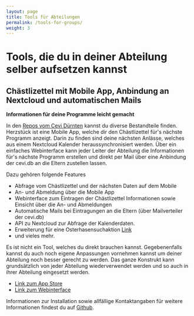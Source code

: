 ```yaml
---
layout: page
title: Tools für Abteilungen
permalink: /tools-for-groups/
weight: 3
---
```


# Tools, die du in deiner Abteilung selber aufsetzen kannst

## Chästlizettel mit Mobile App, Anbindung an Nextcloud und automatischen Mails
**Informationen für deine Programme leicht gemacht**

In den [Repos vom Cevi Dürnten](https://github.com/ceviduernten) kannst du diverse Bestandteile finden.
Herzstück ist eine Mobile App, welche dir den Chästlizettel für's nächste Programm anzeigt. Darin zu finden sind deine nächsten Anlässe, welches aus einem Nextcloud Kalender heraussynchronisiert werden. Über ein einfaches Webinterface kann jeder Leiter der Abteilung die Informationen für's nächste Programm erstellen und direkt per Mail über eine Anbindung der cevi.db an die Eltern zustellen lassen. 

Dazu gehören folgende Features

- Abfrage vom Chästlizettel und der nächsten Daten auf dem Mobile
- An- und Abmeldung über die Mobile App
- Webinterface zum Eintragen der Chästlizettel Informationen sowie Einsicht über die An- und Abmeldungen
- Automatische Mails bei Eintragungen an die Eltern (über Mailverteiler der cevi.db)
- API zu Nextcloud zur Abfrage der Kalenderdaten.
- Erweiterung für eine Osterhasensuchaktion [Link](https://ostern.ceviduernten.ch)
- und vieles mehr.


Es ist nicht ein Tool, welches du direkt brauchen kannst. Gegebenenfalls kannst du auch noch eigene Anpassungen vornehmen kannst um deiner Abteilung noch besser gerecht zu werden.
Das ganze Konstrukt kann grundsätzlich von jeder Abteilung wiederverwendet werden und so auch in ihrer Abteilung eingesetzt werden. 

- [Link zum App Store](https://apps.apple.com/ch/app/cevi-dürnten/id1493348905)
- [Link zum Webinterface](https://backend.ceviduernten.ch)

Informationen zur Installation sowie allfällige Kontaktangaben für weitere Informationen findest du auf [Github](https://github.com/ceviduernten).
